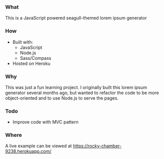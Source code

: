 ### What
This is a JavaScript powered seagull-themed lorem ipsum generator

### How
- Built with:
  - JavaScript
  - Node.js
  - Sass/Compass
- Hosted on Heroku

### Why
This was just a fun learning project. I originally built this lorem ipsum generator several months ago, but wanted to refactor the code to be more object-oriented and to use Node.js to serve the pages.

### Todo
- Improve code with MVC pattern

### Where
A live example can be viewed at https://rocky-chamber-9238.herokuapp.com/

